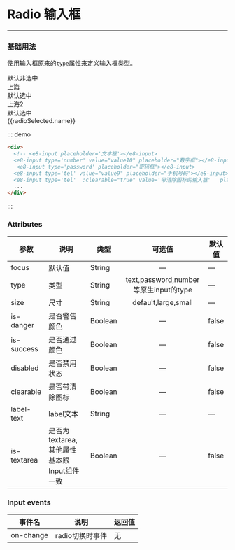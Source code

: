 # Radio 输入框
----
### 基础用法
使用输入框原来的`type`属性来定义输入框类型。

<script>
  //验证例子组件的可用性
// import Input from '../../packages/input';  全局注册了这么没有必要单独再引入注册一次了
export default {
  data() {
    return {
      radioList: [{"id":"1","name":"上海"},{"id":"2","name":"北京","disabled":true},{"id":"3","name":"杭州","selected":true,"disabled":true},{"id":"4","name":"上海4"}],
      radioSelected:{}
    };
  },
  methods: {
    inputHnaderrr(e) {
      console.log("sddd", e.target.value)
    },
    onClearVlaue(e) {
       console.log("清除了")
    },
    radioGroupChange(val) {
       console.log("radioGroupChange",val)
       this.radioSelected = val
    }
  },
  components: {
    // Input
  }
};
</script>

<div class="demo-block">
  <div> 默认非选中</div>
  <div class="m-10">
  <e8-row  type="flex" justify="space-between">
      <e8-col ><e8-radio >上海</e8-radio></e8-col>
  </e8-row>
  </div>
  <div> 默认选中</div>
   <div class="m-10">
       <e8-row  type="flex" justify="space-between">
      <e8-col ><e8-radio :value="true">上海2</e8-radio></e8-col>
  </e8-row>   
  </div>
  <div> 默认选中</div>
   <div class="m-10">
       <e8-row  type="flex" justify="space-between">
      <e8-col ><e8-radio-group :data="radioList" @change="radioGroupChange"></e8-radio-group></e8-col>
  </e8-row>
    <div class="m-10">
        {{radioSelected.name}}
    </e8-row>   
  </div>   
  </div>
 
</div>

::: demo
```html
<div>
  <!-- <e8-input placeholder='文本框'></e8-input>
  <e8-input type='number' value="value10" placeholder="数字框"></e8-input>
   <e8-input type='password' placeholder="密码框"></e8-input>
  <e8-input type='tel' value="value9" placeholder="手机号码"></e8-input>
  <e8-input type='tel'  :clearable="true" value='带清除图标的输入框'   placeholder="带清除图标的输入框"></e8-input> -->
  ...
</div>
```
:::


### Attributes

| 参数      | 说明    | 类型      |可选值       | 默认值   |
|---------- |-------- |---------- |:----------:|-------- |
| focus  |默认值 | String   |  —  |  —  |
| type     | 类型   | String    |   text,password,number等原生input的type |     —    |
| size     | 尺寸   | String  |   default,large,small            |    —     |
| is-danger     | 是否警告颜色   | Boolean    | — | false   |
| is-success     | 是否通过颜色   | Boolean    | — | false   |
| disabled  | 是否禁用状态    | Boolean   | —   | false   |
| clearable  |是否带清除图标 | Boolean   |  —  |  false  |
| label-text  |label文本 | String   |  —  |  —   |
| is-textarea  |是否为textarea,其他属性基本跟Input组件一致 | Boolean   |  —  |  false   |



### Input events


| 事件名      | 说明    | 返回值      |
|---------- |:--------:|---------- |
| on-change  |radio切换时事件 | 无   | 
